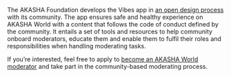 The AKASHA Foundation develops the Vibes app in [an open design process](https://www.notion.so/akasha-foundation/The-AKASHA-Moderating-Open-Design-Challenge-15cb49cf57e740be92534958828ca210) with its community. The app ensures safe and healthy experience on AKASHA World with a content that follows the code of conduct defined by the community. It entails a set of tools and resources to help community onboard moderators, educate them and enable them to fulfil their roles and responsibilities when handling moderating tasks.

If you’re interested, feel free to apply to [become an AKASHA World moderator](https://www.notion.so/The-AKASHA-Moderating-Open-Design-Challenge-15cb49cf57e740be92534958828ca210) and take part in the community-based moderating process.